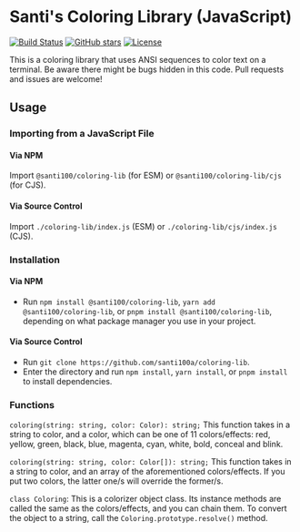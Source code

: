 # Santi's Coloring Library (JavaScript)
[![Build Status](https://github.com/santi100a/coloring-lib/actions/workflows/main.yml/badge.svg)](https://github.com/santi100a/coloring-lib/actions)
[![GitHub stars](https://img.shields.io/github/stars/santi100a/coloring-lib.svg)](https://github.com/santi100a/coloring-lib)
[![License](https://img.shields.io/github/license/santi100a/coloring-lib.svg)](https://github.com/santi100a/coloring-lib)

This is a coloring library that uses ANSI sequences to color text on a terminal.
Be aware there might be bugs hidden in this code. Pull requests and issues are welcome!

## Usage

### Importing from a JavaScript File

#### Via NPM 
Import ```@santi100/coloring-lib``` (for ESM) or ```@santi100/coloring-lib/cjs``` (for CJS).
#### Via Source Control 

Import ```./coloring-lib/index.js``` (ESM) or ```./coloring-lib/cjs/index.js``` (CJS).

### Installation

#### Via NPM

- Run ```npm install @santi100/coloring-lib```, ```yarn add @santi100/coloring-lib```, or ```pnpm install @santi100/coloring-lib```, depending on what package manager you use in your project.

#### Via Source Control

- Run ```git clone https://github.com/santi100a/coloring-lib```.
- Enter the directory and run ```npm install```, ```yarn install```, or ```pnpm install``` to install dependencies.

### Functions

```coloring(string: string, color: Color): string;``` This function takes in a string to color, and a color, which
can be one of 11 colors/effects: red, yellow, green, black, blue, magenta, cyan, white, bold, conceal and blink.

```coloring(string: string, color: Color[]): string;``` This function takes in a string to color, and an array of the aforementioned colors/effects. If you put two colors, the latter one/s will override the former/s.

```class Coloring```: This is a colorizer object class. Its instance methods are called the same as the
colors/effects, and you can chain them. To convert the object to a string, call the ```Coloring.prototype.resolve()``` method.
